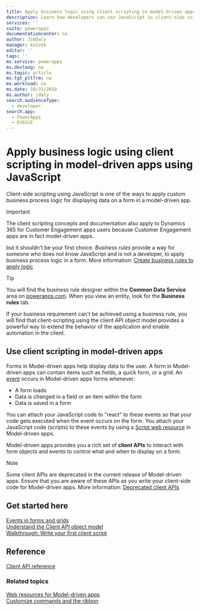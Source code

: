 ```yaml
---
title: Apply business logic using client scripting in model-driven apps using JavaScript | Microsoft Docs
description: Learn how developers can use JavaScript in client-side scripts and model-driven apps
services: ''
suite: powerapps
documentationcenter: na
author: JimDaly
manager: kvivek
editor: ''
tags: ''
ms.service: powerapps
ms.devlang: na
ms.topic: article
ms.tgt_pltfrm: na
ms.workload: na
ms.date: 10/31/2018
ms.author: jdaly
search.audienceType: 
  - developer
search.app: 
  - PowerApps
  - D365CE
---
```


# Apply business logic using client scripting in model-driven apps using JavaScript

Client-side scripting using JavaScript is one of the ways to apply custom business process logic for displaying data on a form in a model-driven app.

> [!IMPORTANT]
> The client scripting concepts and documentation also apply to Dynamics 365 for Customer Engagement apps  users because Customer Engagement apps are in fact model-driven apps.




but it shouldn't be your first choice. *Business rules* provide a way for someone who does not know JavaScript and is not a developer, to apply business process logic in a form. More information: [Create business rules to apply logic](/powerapps/maker/model-driven-apps/create-business-rules-recommendations-apply-logic-form)

> [!TIP]
> You will find the business rule designer within the **Common Data Service** area on [powerapps.com](http://web.powerapps.com?utm_source=padocs&utm_medium=linkinadoc&utm_campaign=referralsfromdoc). When you view an entity, look for the **Business rules** tab.

If your business requirement can't be achieved using a business rule, you will find that client-scripting using the client API object model provides a powerful way to extend the behavior of the application and enable automation in the client.

## Use client scripting in model-driven apps

Forms in Model-driven apps help display data to the user. A form in Model-driven apps can contain items such as fields, a quick form, or a grid. An [event](clientapi/events-forms-grids.md) occurs in Model-driven apps forms whenever:
- A form loads
- Data is changed in a field or an item within the form
- Data is saved in a form

You can attach your JavaScript code to "react" to these events so that your code gets executed when the event occurs on the form. You attach your JavaScript code (scripts) to these events by using a [Script web resource](script-jscript-web-resources.md) in Model-driven apps. 

Model-driven apps provides you a rich set of **client APIs** to interact with form objects and events to control what and when to display on a form.

> [!NOTE]
> Some client APIs are deprecated in the current release of Model-driven apps. Ensure that you are aware of these APIs as you write your client-side code for Model-driven apps. More information: [Deprecated client APIs](/dynamics365/get-started/whats-new/customer-engagement/important-changes-coming#some-client-apis-are-deprecated)

## Get started here

[Events in forms and grids](clientapi/events-forms-grids.md)<br/>
[Understand the Client API object model](clientapi/understand-clientapi-object-model.md)<br/>
[Walkthrough: Write your first client script](clientapi/walkthrough-write-your-first-client-script.md)

## Reference

[Client API reference](clientapi/reference.md)


### Related topics

[Web resources for Model-driven apps](web-resources.md)<br/>
[Customize commands and the ribbon](customize-commands-ribbon.md)

